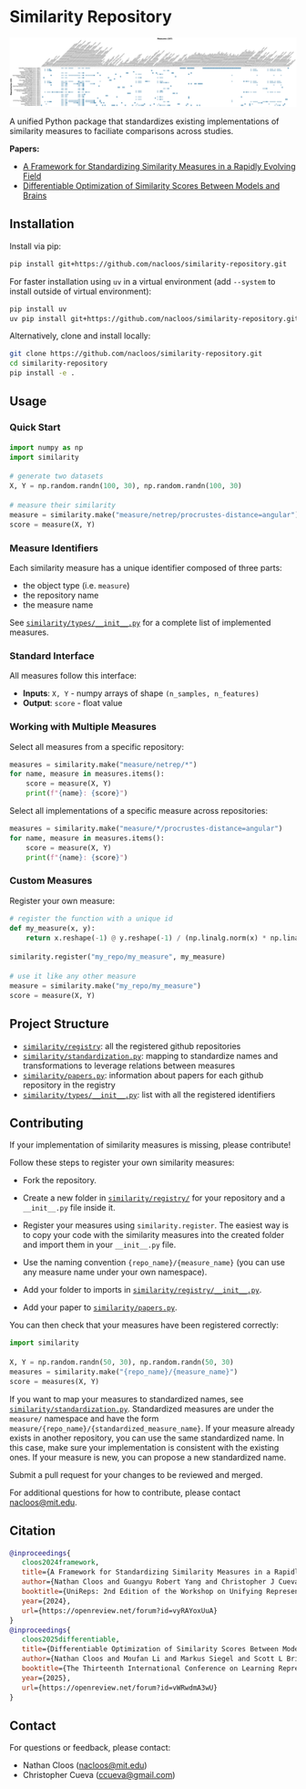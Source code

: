 # Similarity Repository


![Implemented measures](https://github.com/nacloos/similarity-repository/blob/main/figures/measures.png)


A unified Python package that standardizes existing implementations of similarity measures to faciliate comparisons across studies. 

**Papers:** 
* [A Framework for Standardizing Similarity Measures in a Rapidly Evolving Field](https://openreview.net/pdf?id=vyRAYoxUuA)
* [Differentiable Optimization of Similarity Scores Between Models and Brains](https://openreview.net/pdf?id=vWRwdmA3wU)

## Installation
Install via pip:
```bash
pip install git+https://github.com/nacloos/similarity-repository.git
```

For faster installation using `uv` in a virtual environment (add `--system` to install outside of virtual environment):
```bash
pip install uv
uv pip install git+https://github.com/nacloos/similarity-repository.git
```

Alternatively, clone and install locally:
```bash
git clone https://github.com/nacloos/similarity-repository.git
cd similarity-repository
pip install -e .
```

## Usage

### Quick Start
```python
import numpy as np
import similarity

# generate two datasets
X, Y = np.random.randn(100, 30), np.random.randn(100, 30)

# measure their similarity
measure = similarity.make("measure/netrep/procrustes-distance=angular")
score = measure(X, Y)
```

### Measure Identifiers
Each similarity measure has a unique identifier composed of three parts:
* the object type (i.e. `measure`)
* the repository name
* the measure name


See [`similarity/types/__init__.py`](similarity/types/__init__.py) for a complete list of implemented measures.


### Standard Interface
All measures follow this interface:
- **Inputs**: `X, Y` - numpy arrays of shape `(n_samples, n_features)`
- **Output**: `score` - float value


### Working with Multiple Measures

Select all measures from a specific repository:
```python
measures = similarity.make("measure/netrep/*")
for name, measure in measures.items():
    score = measure(X, Y)
    print(f"{name}: {score}")
```

Select all implementations of a specific measure across repositories:
```python
measures = similarity.make("measure/*/procrustes-distance=angular")
for name, measure in measures.items():
    score = measure(X, Y)
    print(f"{name}: {score}")
```

### Custom Measures

Register your own measure:
```python
# register the function with a unique id
def my_measure(x, y):
    return x.reshape(-1) @ y.reshape(-1) / (np.linalg.norm(x) * np.linalg.norm(y))

similarity.register("my_repo/my_measure", my_measure)

# use it like any other measure
measure = similarity.make("my_repo/my_measure")
score = measure(X, Y)
```

## Project Structure

* [`similarity/registry`](similarity/registry/): all the registered github repositories
* [`similarity/standardization.py`](similarity/standardization.py): mapping to standardize names and transformations to leverage relations between measures
* [`similarity/papers.py`](similarity/papers.py): information about papers for each github repository in the registry
* [`similarity/types/__init__.py`](similarity/types/__init__.py): list with all the registered identifiers


## Contributing
If your implementation of similarity measures is missing, please contribute!

Follow these steps to register your own similarity measures:
* Fork the repository.
* Create a new folder in [`similarity/registry/`](similarity/registry/) for your repository and a `__init__.py` file inside it.
* Register your measures using `similarity.register`. The easiest way is to copy your code with the similarity measures into the created folder and import them in your  `__init__.py` file.
* Use the naming convention `{repo_name}/{measure_name}` (you can use any measure name under your own namespace).

* Add your folder to imports in [`similarity/registry/__init__.py`](similarity/registry/__init__.py).
* Add your paper to [`similarity/papers.py`](similarity/papers.py).

You can then check that your measures have been registered correctly:
```python
import similarity

X, Y = np.random.randn(50, 30), np.random.randn(50, 30)
measures = similarity.make("{repo_name}/{measure_name}")
score = measures(X, Y)
```

If you want to map your measures to standardized names, see [`similarity/standardization.py`](similarity/standardization.py). Standardized measures are under the `measure/` namespace and have the form `measure/{repo_name}/{standardized_measure_name}`. If your measure already exists in another repository, you can use the same standardized name. In this case, make sure your implementation is consistent with the existing ones. If your measure is new, you can propose a new standardized name.


Submit a pull request for your changes to be reviewed and merged.

For additional questions for how to contribute, please contact nacloos@mit.edu.

## Citation

 ```bibtex
 @inproceedings{
    cloos2024framework,
    title={A Framework for Standardizing Similarity Measures in a Rapidly Evolving Field},
    author={Nathan Cloos and Guangyu Robert Yang and Christopher J Cueva},
    booktitle={UniReps: 2nd Edition of the Workshop on Unifying Representations in Neural Models},
    year={2024},
    url={https://openreview.net/forum?id=vyRAYoxUuA}
}
@inproceedings{
    cloos2025differentiable,
    title={Differentiable Optimization of Similarity Scores Between Models and Brains},
    author={Nathan Cloos and Moufan Li and Markus Siegel and Scott L Brincat and Earl K Miller and Guangyu Robert Yang and Christopher J Cueva},
    booktitle={The Thirteenth International Conference on Learning Representations},
    year={2025},
    url={https://openreview.net/forum?id=vWRwdmA3wU}
}
```


## Contact

For questions or feedback, please contact:
- Nathan Cloos (nacloos@mit.edu)
- Christopher Cueva (ccueva@gmail.com)
